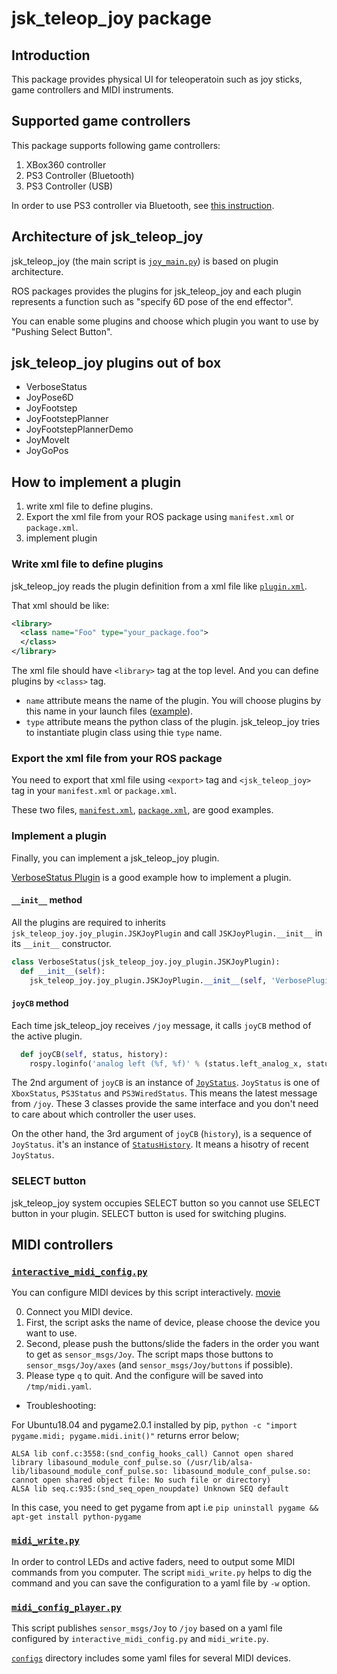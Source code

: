 # jsk_teleop_joy package

## Introduction
This package provides physical UI for teleoperatoin such as joy sticks,
game controllers and MIDI instruments.

## Supported game controllers
This package supports following game controllers:

1. XBox360 controller
2. PS3 Controller (Bluetooth)
3. PS3 Controller (USB)

In order to use PS3 controller via Bluetooth,
see [this instruction](http://wiki.ros.org/ps3joy/Tutorials/PairingJoystickAndBluetoothDongle).

## Architecture of jsk\_teleop\_joy
jsk\_teleop\_joy (the main script is [`joy_main.py`](scripts/joy_main.py))
is based on plugin architecture.

ROS packages provides the plugins for jsk\_teleop\_joy and each plugin
represents a function such as "specify 6D pose of the end effector".

You can enable some plugins and choose which plugin you want to use by
"Pushing Select Button".

## jsk\_teleop\_joy plugins out of box
* VerboseStatus
* JoyPose6D
* JoyFootstep
* JoyFootstepPlanner
* JoyFootstepPlannerDemo
* JoyMoveIt
* JoyGoPos

## How to implement a plugin
1. write xml file to define plugins.
2. Export the xml file from your ROS package using `manifest.xml` or `package.xml`.
3. implement plugin

### Write xml file to define plugins
jsk\_teleop\_joy reads the plugin definition from a xml file like [`plugin.xml`](plugin.xml).

That xml should be like:
```xml
<library>
  <class name="Foo" type="your_package.foo">
  </class>
</library>
```

The xml file should have `<library>` tag at the top level.
And you can define plugins by `<class>` tag.

* `name` attribute means the name of the plugin. You will choose plugins by this
name in your launch files ([example](launch/joy.launch#L15)).
* `type` attribute means the python class of the plugin. jsk\_teleop\_joy tries
to instantiate plugin class using thie `type` name.

### Export the xml file from your ROS package
You need to export that xml file using `<export>` tag and `<jsk_teleop_joy>` tag
in your `manifest.xml` or `package.xml`.

These two files, [`manifest.xml`](manifest.xml), [`package.xml`](package.xml),
are good examples.

### Implement a plugin
Finally, you can implement a jsk\_teleop\_joy plugin.

[VerboseStatus Plugin](src/jsk_teleop_joy/plugin/verbose.py) is a good example
how to implement a plugin.

#### `__init__` method
All the plugins are required to inherits
`jsk_teleop_joy.joy_plugin.JSKJoyPlugin` and call `JSKJoyPlugin.__init__` in
its `__init__` constructor.

```python
class VerboseStatus(jsk_teleop_joy.joy_plugin.JSKJoyPlugin):
  def __init__(self):
    jsk_teleop_joy.joy_plugin.JSKJoyPlugin.__init__(self, 'VerbosePlugin')
```

#### `joyCB` method
Each time jsk\_teleop\_joy receives `/joy` message, it calls `joyCB` method
of the active plugin.

```python
  def joyCB(self, status, history):
    rospy.loginfo('analog left (%f, %f)' % (status.left_analog_x, status.left_analog_y))
```

The 2nd argument of `joyCB` is an instance of [`JoyStatus`](src/joy_status.py).
`JoyStatus` is one of `XboxStatus`, `PS3Status` and `PS3WiredStatus`.
This means the latest message from `/joy`.
These 3 classes provide the same interface and you don't need to care about
which controller the user uses.

On the other hand, the 3rd argument of `joyCB` (`history`), is a sequence of
`JoyStatus`. it's an instance of
[`StatusHistory`](src/jsk_teleop_joy/status_history.py). It means a hisotry
of recent `JoyStatus`.

### SELECT button
jsk\_teleop\_joy system occupies SELECT button so you cannot use SELECT button
in your plugin. SELECT button is used for switching plugins.

## MIDI controllers
### [`interactive_midi_config.py`](scripts/interactive_midi_config.py)
You can configure MIDI devices by this script interactively.
[movie](http://www.youtube.com/watch?v=1JOKra7gZVs)

0. Connect you MIDI device.
1. First, the script asks the name of device, please choose the device you want
to use.
2. Second, please push the buttons/slide the faders in the order you want to
get as `sensor_msgs/Joy`.
The script maps those buttons to `sensor_msgs/Joy/axes`
(and `sensor_msgs/Joy/buttons` if possible).
3. Please type `q` to quit. And the configure will be saved into
`/tmp/midi.yaml`.

- Troubleshooting:

 For Ubuntu18.04 and pygame2.0.1 installed by pip, `python -c "import pygame.midi; pygame.midi.init()"` returns error below;
 
 ```
 ALSA lib conf.c:3558:(snd_config_hooks_call) Cannot open shared library libasound_module_conf_pulse.so (/usr/lib/alsa-lib/libasound_module_conf_pulse.so: libasound_module_conf_pulse.so: cannot open shared object file: No such file or directory)
ALSA lib seq.c:935:(snd_seq_open_noupdate) Unknown SEQ default
```
In this case, you need to get pygame from apt i.e `pip uninstall pygame && apt-get install python-pygame`

### [`midi_write.py`](scripts/midi_write.py)
In order to control LEDs and active faders, need to output some MIDI commands
from you computer.
The script `midi_write.py` helps to dig the command and you can save
the configuration to a yaml file by `-w` option.

### [`midi_config_player.py`](scripts/midi_config_player.py)
This script publishes `sensor_msgs/Joy` to `/joy` based on a yaml file
configured by `interactive_midi_config.py` and `midi_write.py`.

[`configs`](configs) directory includes some yaml files for several MIDI
devices.

